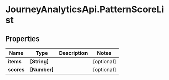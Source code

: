 # JourneyAnalyticsApi.PatternScoreList

## Properties

Name | Type | Description | Notes
------------ | ------------- | ------------- | -------------
**items** | **[String]** |  | [optional] 
**scores** | **[Number]** |  | [optional] 


